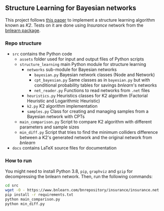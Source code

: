 ## Structure Learning for Bayesian networks

This project follows [this paper](https://link.springer.com/content/pdf/10.1007/BF00994110.pdf) to implement a structure learning algorithm known as *K2*. Tests on it are done using *Insurance* network from the [bnlearn package](https://www.bnlearn.com/bnrepository/discrete-medium.html#insurance).

### Repo structure

 - `src` contains the Python code
   - `assets` folder used for input and output files of Python scripts
   - `structure_learning` main Python module for structure learning
     - `networks` sub-module for Bayesian networks
       - `bayesian.py` Bayesian network classes (Node and Network)
       - `cpt_bayesian.py` Same classes as in `bayesian.py` but with conditional probability tables for savings *bnlearn*'s networks
       - `net_reader.py` Functions to read networks from `.net` files
     - `heuristics.py` Heuristics classes for K2 algorithm (Factorial Heuristic and Logarithmic Heuristic)
     - `k2.py` K2 algorithm implementation
     - `samples.py` Class for creating and managing samples from a Bayesian network with CPTs
   - `main_comparison.py` Script to compare K2 algorithm with different parameters and sample sizes
   - `min_diff.py` Script that tries to find the minimum colliders difference between a K2's generated network and the original network from *bnlearn*
 - `docs` contains LaTeX source files for documentation

### How to run

You might need to install Python 3.8, `pip`, `graphviz` and `gzip` for decompressing the bnlearn network. Then, run the following commands:

```bash
cd src
wget -O - https://www.bnlearn.com/bnrepository/insurance/insurance.net.gz  | gzip -d > assets/insurance.net
pip install -r requirements.txt
python main_comparison.py
python min_diff.py
```


